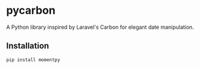 # pycarbon

A Python library inspired by Laravel's Carbon for elegant date manipulation.

## Installation

```bash
pip install momentpy
